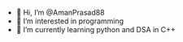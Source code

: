 - 👋 Hi, I’m @AmanPrasad88
- 👀 I’m interested in programming
- 🌱 I’m currently learning python and DSA in C++


<!---
AmanPrasad88/AmanPrasad88 is a ✨ special ✨ repository because its `README.md` (this file) appears on your GitHub profile.
You can click the Preview link to take a look at your changes.
--->
